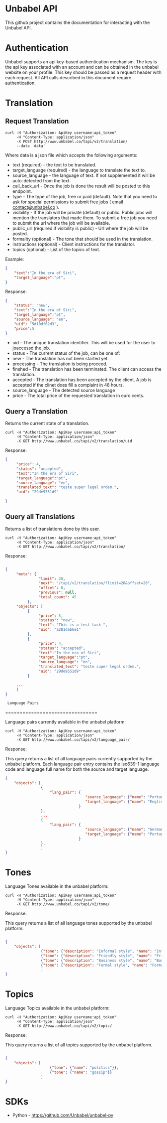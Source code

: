Unbabel API
===========

This github project contains the documentation for interacting with the Unbabel API.

Authentication
================================

Unbabel supports an api key-based authentication mechanism. The key is the api key associated with an account and can be obtained in the unbabel website on your profile. This key should be passed as a request header with each request. All API calls described in this document require authentication.


Translation
============

Request Translation
-------------


```shell
curl -H "Authorization: ApiKey username:api_token" 
     -H "Content-Type: application/json" 
     -X POST http://www.unbabel.co/tapi/v2/translation/ 
     --data 'data'
```

Where data is a json file which accepts the following arguments:

* text (required) - the text to be translated.
* target_language (required) - the language to translate the text to.
* source_language - the language of text. If not supplemented it will be auto-detected from the text.
* call_back_url - Once the job is done the result will be posted to this endpoint.
* type - The type of the job, free or paid (default). Note that you need to ask for special permissions to submit free jobs ( email contact@unbabel.co ). 
* visibility - If the job will be private (default) or public. Public jobs will mention the translators that made them. To submit a free job you need to submit the url where the job will be available.
* public_url (required if visibility is public) - Url where the job will be posted.
* formality (optional) - The tone that should be used in the translation.
* instructions (optional) - Client instructions for the translator.
* topics (optional) - List of the topics of text. 

Example:

```json
{   
    "text":"In the era of Siri",
    "target_language":"pt",
}
```

Response:

```json
{
    "status": "new",
    "text":"In the era of Siri",
    "target_language":"pt",
    "source_language": "en",
    "uid": "5d10df62d3",
    "price":5
}
```

* uid - The unique translation identifier. This will be used for the user to joaccessd the job.
* status - The current status of the job, can be one of: 
*    new - The translation has not been started yet. 
*    processing -  The translation is being proceed.
*    finshed - The translation has been terminated. The client can access the translation.
*    accepted - The translation has been accepted by the client. A job is accepted if the clinet does fill a complaint in 48 hours.
* source_language - The detected source language
* price - The total price of the requested translation in euro cents.

Query a Translation
-------------

Returns the current state of a translation.

```shell
curl -H "Authorization: ApiKey username:api_token" 
     -H "Content-Type: application/json" 
     -X GET http://www.unbabel.co/tapi/v2/translation/uid 
```

Response:

```json
{
     "price": 4,
     "status": "accepted",
     "text":"In the era of Siri",
     "target_language":"pt",
     "source_language": "en",
     "translated_text": "teste super legal ordem.",
     "uid": "29de9551d9"
     
}
```


Query all Translations
-------------

Returns a list of translations done by this user.

```shell
curl -H "Authorization: ApiKey username:api_token" 
     -H "Content-Type: application/json" 
     -X GET http://www.unbabel.co/tapi/v2/translation/ 
```

Response:

```json

{
     "meta": {
               "limit": 20,
               "next": "/tapi/v2/translation/?limit=20&offset=20",
               "offset": 0,
               "previous": null,
               "total_count": 45
          },
     "objects": [
          {
               "price": 5,
               "status": "new",
               "text": "This is a test task ",
               "uid": "a281dab6e1"
          },
          {
               "price": 4,
               "status": "accepted",
               "text":"In the era of Siri",
               "target_language":"pt",
               "source_language": "en",
               "translated_text": "teste super legal ordem.",
               "uid": "29de9551d9"
          }

     ...
     ]
}
```




     Language Pairs
================================

Language pairs currently available in the unbabel platform:

```shell
curl -H "Authorization: ApiKey username:api_token" 
     -H "Content-Type: application/json" 
     -X GET http://www.unbabel.co/tapi/v2/language_pair/ 
```

Response:

This query returns a list of all language pairs currently supported by the unbabel platform. Each language pair entry contains the iso639-1 language code and language full name for both the source and target language.

```json
{
    "objects": [
                {
                    "lang_pair": {  
                                    "source_language": {"name": "Portuguese", "shortname": "pt"}, 
                                    "target_language": {"name": "English", "shortname": "en"}
                                 }
                }, 
                ...
                {
                    "lang_pair": {  
                                    "source_language": {"name": "German", "shortname": "de"}, 
                                    "target_language": {"name": "Portuguese", "shortname": "pt"}
                                 }
                }, 
                ]
}
```


Tones
================================

Language Tones available in the unbabel platform:

```shell
curl -H "Authorization: ApiKey username:api_token" 
     -H "Content-Type: application/json" 
     -X GET http://www.unbabel.co/tapi/v2/tone/ 
```

Response:

This query returns a list of all language tones supported by the unbabel platform. 

```json

{
    "objects": [
                {"tone": {"description": "Informal style", "name": "Informal"}}, 
                {"tone": {"description": "Friendly style", "name": "Friendly"}}, 
                {"tone": {"description": "Business style", "name": "Business"}}, 
                {"tone": {"description": "Formal style", "name": "Formal"}}
                ]
}

```



Topics
================================

Language Topics available in the unbabel platform:

```shell
curl -H "Authorization: ApiKey username:api_token" 
     -H "Content-Type: application/json" 
     -X GET http://www.unbabel.co/tapi/v2/topic/ 
```

Response:

This query returns a list of all topics supported by the unbabel platform. 

```json

{
    "objects": [
                    {"tone": {"name": "politics"}}, 
                    {"tone": {"name": "gossip"}}
                ]
}

```


SDKs
================================

* Python - https://github.com/Unbabel/unbabel-py

